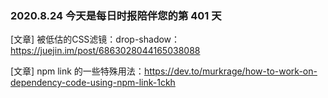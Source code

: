 ### 2020.8.24 今天是每日时报陪伴您的第 401 天

[文章] 被低估的CSS滤镜：drop-shadow：<https://juejin.im/post/6863028044165038088>

[文章] npm link 的一些特殊用法：<https://dev.to/murkrage/how-to-work-on-dependency-code-using-npm-link-1ckh>